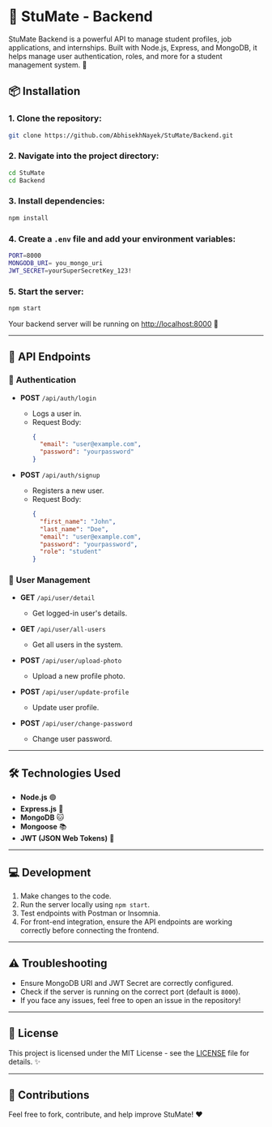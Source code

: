 # 🚀 StuMate - Backend

StuMate Backend is a powerful API to manage student profiles, job applications, and internships. Built with Node.js, Express, and MongoDB, it helps manage user authentication, roles, and more for a student management system. 🌟

## 📦 Installation

### 1. Clone the repository:
```bash
git clone https://github.com/AbhisekhNayek/StuMate/Backend.git
```

### 2. Navigate into the project directory:
```bash
cd StuMate
cd Backend
```

### 3. Install dependencies:
```bash
npm install
```

### 4. Create a `.env` file and add your environment variables:
```bash
PORT=8000
MONGODB_URI= you_mongo_uri
JWT_SECRET=yourSuperSecretKey_123!
```

### 5. Start the server:
```bash
npm start
```

Your backend server will be running on [http://localhost:8000](http://localhost:8000) 🎉

---

## 🧩 API Endpoints

### 🔑 **Authentication**

- **POST** `/api/auth/login`
  - Logs a user in.
  - Request Body:
    ```json
    {
      "email": "user@example.com",
      "password": "yourpassword"
    }
    ```

- **POST** `/api/auth/signup`
  - Registers a new user.
  - Request Body:
    ```json
    {
      "first_name": "John",
      "last_name": "Doe",
      "email": "user@example.com",
      "password": "yourpassword",
      "role": "student"
    }
    ```

### 👥 **User Management**

- **GET** `/api/user/detail`
  - Get logged-in user's details.
  
- **GET** `/api/user/all-users`
  - Get all users in the system.

- **POST** `/api/user/upload-photo`
  - Upload a new profile photo.

- **POST** `/api/user/update-profile`
  - Update user profile.

- **POST** `/api/user/change-password`
  - Change user password.

---

## 🛠️ Technologies Used

- **Node.js** 🟢
- **Express.js** 🚀
- **MongoDB** 🐱
- **Mongoose** 📚
- **JWT (JSON Web Tokens)** 🔐

---

## 💻 Development

1. Make changes to the code.
2. Run the server locally using `npm start`.
3. Test endpoints with Postman or Insomnia.
4. For front-end integration, ensure the API endpoints are working correctly before connecting the frontend.

---

## ⚠️ Troubleshooting

- Ensure MongoDB URI and JWT Secret are correctly configured.
- Check if the server is running on the correct port (default is `8000`).
- If you face any issues, feel free to open an issue in the repository!

---

## 📝 License

This project is licensed under the MIT License - see the [LICENSE](LICENSE) file for details. ✨

---

## 🤝 Contributions

Feel free to fork, contribute, and help improve StuMate! ❤️